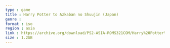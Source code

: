 ```yaml
---
type : game
title : Harry Potter to Azkaban no Shuujin (Japan)
genre : 
format : iso
region : asia
link : https://archive.org/download/PS2-ASIA-ROMS321COM/Harry%20Potter%20to%20Azkaban%20no%20Shuujin%20%28Japan%29.7z
size : 1.2GB
---
```

